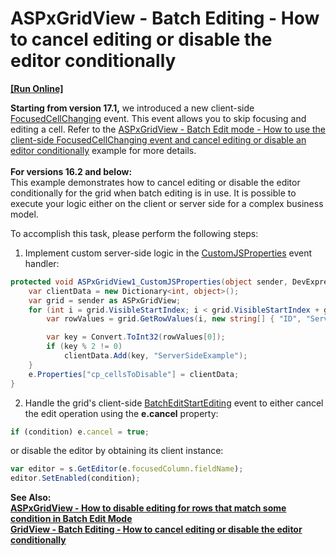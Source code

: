 # ASPxGridView - Batch Editing - How to cancel editing or disable the editor conditionally
<!-- run online -->
**[[Run Online]](https://codecentral.devexpress.com/t115144/)**
<!-- run online end -->


<p><strong>Starting from version 17.1,</strong> we introduced a new client-side <a href="https://documentation.devexpress.com/#AspNet/DevExpressWebScriptsASPxClientGridView_FocusedCellChangingtopic">FocusedCellChanging</a> event. This event allows you to skip focusing and editing a cell. Refer to the <a href="https://www.devexpress.com/Support/Center/p/T496531">ASPxGridView - Batch Edit mode - How to use the client-side FocusedCellChanging event and cancel editing or disable an editor conditionally</a> example for more details.<br><br><strong>For versions 16.2 and below:</strong><br>This example demonstrates how to cancel editing or disable the editor conditionally for the grid when batch editing is in use. It is possible to execute your logic either on the client or server side for a complex business model.

To accomplish this task, please perform the following steps:

1. Implement custom server-side logic in the [CustomJSProperties](https://documentation.devexpress.com/AspNet/DevExpress.Web.ASPxGridView.CustomJSProperties.event) event handler:
```cs
protected void ASPxGridView1_CustomJSProperties(object sender, DevExpress.Web.ASPxGridView.ASPxGridViewClientJSPropertiesEventArgs e) {
    var clientData = new Dictionary<int, object>();
    var grid = sender as ASPxGridView;
    for (int i = grid.VisibleStartIndex; i < grid.VisibleStartIndex + grid.SettingsPager.PageSize; i++) {
        var rowValues = grid.GetRowValues(i, new string[] { "ID", "ServerSideExample" }) as object[];

        var key = Convert.ToInt32(rowValues[0]);
        if (key % 2 != 0)
            clientData.Add(key, "ServerSideExample");
    }
    e.Properties["cp_cellsToDisable"] = clientData;
}
```

2. Handle the grid's client-side <a href="https://documentation.devexpress.com/#AspNet/DevExpressWebASPxGridViewScriptsASPxClientGridView_BatchEditStartEditingtopic">BatchEditStartEditing</a> event to either cancel the edit operation using the **e.cancel** property:</p>

```js
if (condition) e.cancel = true;

```
<p> or disable the editor by obtaining its client instance:</p>

```js
var editor = s.GetEditor(e.focusedColumn.fieldName);
editor.SetEnabled(condition);

```

<p> </p>
<p><strong>See Also:<br><a href="https://www.devexpress.com/Support/Center/p/T101164">ASPxGridView - How to disable editing for rows that match some condition in Batch Edit Mode</a> <br><a href="https://www.devexpress.com/Support/Center/p/T115116">GridView - Batch Editing - How to cancel editing or disable the editor conditionally</a> </strong></p>

<br/>


